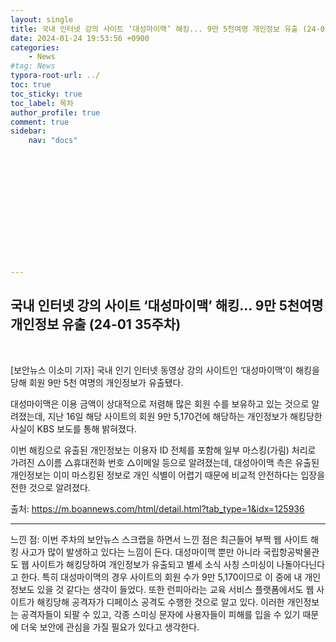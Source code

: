 ```yaml
---
layout: single
title: 국내 인터넷 강의 사이트 ‘대성마이맥’ 해킹... 9만 5천여명 개인정보 유출 (24-01 35주차)
date: 2024-01-24 19:53:56 +0900
categories: 
    - News
#tag: News
typora-root-url: ../
toc: true
toc_sticky: true
toc_label: 목차
author_profile: true
comment: true
sidebar:
    nav: "docs"














---
```




## 국내 인터넷 강의 사이트 ‘대성마이맥’ 해킹... 9만 5천여명 개인정보 유출 (24-01 35주차)

<br>

[보안뉴스 이소미 기자] 국내 인기 인터넷 동영상 강의 사이트인 ‘대성마이맥’이 해킹을 당해 회원 9만 5천 여명의 개인정보가 유출됐다.

 

대성마이맥은 이용 금액이 상대적으로 저렴해 많은 회원 수를 보유하고 있는 것으로 알려졌는데, 지난 16일 해당 사이트의 회원 9만 5,170건에 해당하는 개인정보가 해킹당한 사실이 KBS 보도를 통해 밝혀졌다.

이번 해킹으로 유출된 개인정보는 이용자 ID 전체를 포함해 일부 마스킹(가림) 처리로 가려진 △이름 △휴대전화 번호 △이메일 등으로 알려졌는데, 대성아이맥 측은 유출된 개인정보는 이미 마스킹된 정보로 개인 식별이 어렵기 때문에 비교적 안전하다는 입장을 전한 것으로 알려졌다.

출처: https://m.boannews.com/html/detail.html?tab_type=1&idx=125936

***

느낀 점: 이번 주차의 보안뉴스 스크랩을 하면서 느낀 점은 최근들어 부쩍 웹 사이트 해킹 사고가 많이 발생하고 있다는 느낌이 든다. 대성마이맥 뿐만 아니라 국립항공박물관도 웹 사이트가 해킹당하여 개인정보가 유출되고 별세 소식 사칭 스미싱이 나돌아다닌다고 한다. 특히 대성마이맥의 경우 사이트의 회원 수가 9만 5,170이므로 이 중에 내 개인정보도 있을 것 같다는 생각이 들었다. 또한 런피아라는 교육 서비스 플랫폼에서도 웹 사이트가 해킹당해 공격자가 디페이스 공격도 수행한 것으로 알고 있다. 이러한 개인정보는 공격자들이 되팔 수 있고, 각종 스미싱 문자에 사용자들이 피해를 입을 수 있기 때문에 더욱 보안에 관심을 가질 필요가 있다고 생각한다.